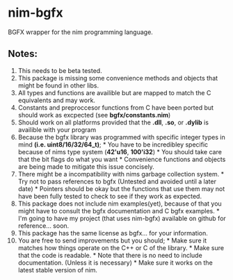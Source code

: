 # nim-bgfx
BGFX wrapper for the nim programming language.

## Notes:
  1. This needs to be beta tested.
  2. This package is missing some convenience methods and objects that might be found in other libs.
  3. All types and functions are availible but are mapped to match the C equivalents and may work. 
  4. Constants and preproccesor functions from C have been ported but should work as excpected (see **bgfx/constants.nim**)
  5. Should work on all platforms provided that the **.dll**, **.so**, or **.dylib** is availible with your program
  6. Because the bgfx library was programmed with specific integer types in mind **(i.e. uint8/16/32/64_t)**;
    * You have to be incredibley specific because of nims type system (**42'u16**, **100'i32**)
    * You should take care that the bit flags do what you want
    * Convenience functions and objects are being made to mitigate this issue concisely.
  7. There might be a incompatibility with nims garbage collection system.
    * Try not to pass references to bgfx (Untested and avoided until a later date)
    * Pointers should be okay but the functions that use them may not have been fully tested to check to see if they work as expected.
  8. This package does not include nim examples(yet), because of that you might have to consult the bgfx documentation and C bgfx examples.
    * I'm going to have my project (that uses nim-bgfx) available on github for reference... soon.
  9. This package has the same license as bgfx... for your information.
  10. You are free to send improvements but you should;
    * Make sure it matches how things operate on the C++ or C of the library.
    * Make sure that the code is readable.
    * Note that there is no need to include documentation. (Unless it is necessary)
    * Make sure it works on the latest stable version of nim.
